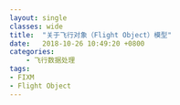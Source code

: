 ```yaml
---
layout: single
classes: wide
title:  "关于飞行对象（Flight Object）模型"
date:   2018-10-26 10:49:20 +0800
categories: 
    - 飞行数据处理
tags:
- FIXM
- Flight Object
---
```




